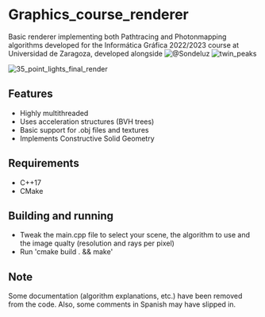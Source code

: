 # Graphics_course_renderer
Basic renderer implementing both Pathtracing and Photonmapping algorithms developed for the Informática Gráfica 2022/2023 course at Universidad de Zaragoza, developed alongside ![@Sondeluz](https://github.com/Sondeluz)
![twin_peaks](https://github.com/llauragonzalezz/Graphics_course_renderer/blob/main/cool_renders/twin_peaks.png?raw=true)

![35_point_lights_final_render](https://github.com/llauragonzalezz/Graphics_course_renderer/blob/main/cool_renders/pathtracer/35_point_lights_final_render.png?raw=true)

## Features
- Highly multithreaded
- Uses acceleration structures (BVH trees)
- Basic support for .obj files and textures
- Implements Constructive Solid Geometry
## Requirements
- C++17
- CMake
## Building and running
- Tweak the main.cpp file to select your scene, the algorithm to use and the image qualty (resolution and rays per pixel)
- Run 'cmake build . && make'
## Note
Some documentation (algorithm explanations, etc.) have been removed from the code. Also, some comments in Spanish may have slipped in.
